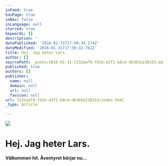 ```yaml
---
inFeed: true
hasPage: true
inNav: false
inLanguage: null
starred: true
keywords: []
description: ''
datePublished: '2016-01-31T17:50:34.174Z'
dateModified: '2016-01-31T17:50:32.762Z'
title: Hej. Jag heter Lars.
author: []
sourcePath: _posts/2016-01-31-7232aaf9-fd1b-42f1-b8cd-d63b5e238153.md
published: true
authors: []
publisher:
  name: null
  domain: null
  url: null
  favicon: null
url: 7232aaf9-fd1b-42f1-b8cd-d63b5e238153/index.html
_type: Article

---
```

![](https://the-grid-user-content.s3-us-west-2.amazonaws.com/36f924cf-4ba8-4eac-a541-9084b9feb3ff.jpg)

# Hej. Jag heter Lars.

**Välkommen hit. Äventyret börjar nu...**